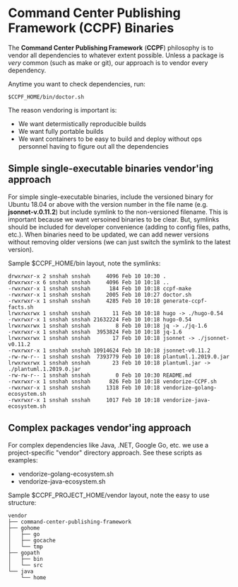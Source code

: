 # Command Center Publishing Framework (CCPF) Binaries

The **Command Center Publishing Framework** (**CCPF**) philosophy is to vendor
all dependencies to whatever extent possible. Unless a package is _very_ common
(such as make or git), our approach is to vendor every dependency.

Anytime you want to check dependencies, run:

    $CCPF_HOME/bin/doctor.sh

The reason vendoring is important is:

* We want determistically reproducible builds
* We want fully portable builds
* We want containers to be easy to build and deploy without ops personnel
  having to figure out all the dependencies

## Simple single-executable binaries vendor'ing approach

For simple single-executable binaries, include the versioned binary for Ubuntu
18.04 or above with the version number in the file name (e.g. 
**jsonnet-v.0.11.2**) but include symlink to the non-versioned filename. This
is important because we want versoined binaries to be clear. But, symlinks
should be included for developer convenience (adding to config files, paths,
etc.). When binaries need to be updated, we can add newer versions without
removing older versions (we can just switch the symlink to the latest 
version).

Sample $CCPF_HOME/bin layout, note the symlinks:

    drwxrwxr-x 2 snshah snshah     4096 Feb 10 10:30 .
    drwxrwxr-x 6 snshah snshah     4096 Feb 10 10:18 ..
    -rwxrwxr-x 1 snshah snshah      184 Feb 10 10:18 ccpf-make
    -rwxrwxr-x 1 snshah snshah     2005 Feb 10 10:27 doctor.sh
    -rwxrwxr-x 1 snshah snshah     4285 Feb 10 10:18 generate-ccpf-facts.sh
    lrwxrwxrwx 1 snshah snshah       11 Feb 10 10:18 hugo -> ./hugo-0.54
    -rwxrwxr-x 1 snshah snshah 21632224 Feb 10 10:18 hugo-0.54
    lrwxrwxrwx 1 snshah snshah        8 Feb 10 10:18 jq -> ./jq-1.6
    -rwxrwxr-x 1 snshah snshah  3953824 Feb 10 10:18 jq-1.6
    lrwxrwxrwx 1 snshah snshah       17 Feb 10 10:18 jsonnet -> ./jsonnet-v0.11.2
    -rwxrwxr-x 1 snshah snshah 10914624 Feb 10 10:18 jsonnet-v0.11.2
    -rw-rw-r-- 1 snshah snshah  7393779 Feb 10 10:18 plantuml.1.2019.0.jar
    lrwxrwxrwx 1 snshah snshah       23 Feb 10 10:18 plantuml.jar -> ./plantuml.1.2019.0.jar
    -rw-rw-r-- 1 snshah snshah        0 Feb 10 10:30 README.md
    -rwxrwxr-x 1 snshah snshah      826 Feb 10 10:18 vendorize-CCPF.sh
    -rwxrwxr-x 1 snshah snshah     1318 Feb 10 10:18 vendorize-golang-ecosystem.sh
    -rwxrwxr-x 1 snshah snshah     1017 Feb 10 10:18 vendorize-java-ecosystem.sh

## Complex packages vendor'ing approach

For complex dependencies like Java, .NET, Google Go, etc. we use a project-specific 
"vendor" directory approach. See these scripts as examples:

* vendorize-golang-ecosystem.sh
* vendorize-java-ecosystem.sh  

Sample $CCPF_PROJECT_HOME/vendor layout, note the easy to use structure:

    vendor
    ├── command-center-publishing-framework
    ├── gohome
    │   ├── go
    │   ├── gocache
    │   └── tmp
    ├── gopath
    │   ├── bin
    │   └── src
    └── java
        └── home
